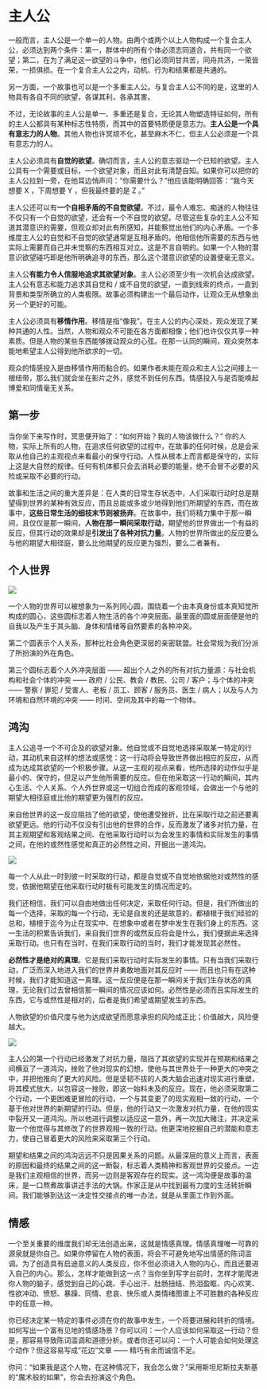 
# 主人公

一般而言，主人公是一个单一的人物。由两个或两个以上人物构成一个复合主人公，必须达到两个条件：第一，群体中的所有个体必须志同道合，共有同一个欲望；第二，在为了满足这一欲望的斗争中，他们必须同甘共苦，同舟共济，一荣皆荣，一损俱损。在一个复合主人公之内，动机、行为和结果都是共通的。

另一方面，一个故事也可以是一个多重主人公。与复合主人公不同的是，这里的人物具有各自不同的欲望，各谋其利，各承其害。

不过，无论故事的主人公是单一、多重还是复合，无论其人物塑造特征如何，所有的主人公都具有某种标志性特质，而其中的首要特质便是意志力。**主人公是一个具有意志力的人物**。其他人物也许冥顽不化，甚至麻木不仁，但主人公必须是一个具有意志力的人。

主人公必须具有**自觉的欲望**。确切而言，主人公的意志驱动一个已知的欲望。主人公具有一个需要或目标，一个欲望对象，而且对此有清楚自知。如果你可以把你的主人公拉到一旁，在他耳边悄声问：“你需要什么？”他应该能明确回答：“我今天想要 X ，下周想要 Y ，但我最终要的是 Z 。”

主人公还可以有**一个自相矛盾的不自觉欲望**。不过，最令人难忘、痴迷的人物往往不仅只有一个自觉的欲望，还会有一个不自觉的欲望。尽管这些复杂的主人公不知道其潜意识的需要，但观众却对此有所感知，并能察觉出他们的内心矛盾。一个多维度主人公的自觉和不自觉的欲望通常是互相矛盾的。他相信他所需要的东西与他实际上需要而自己并未觉察的东西相互对立。这是不言自明的。如果一个人物的潜意识欲望碰巧即是他所明确追寻的东西，那么这个潜意识欲望的设置便毫无意义。

主人公**有能力令人信服地追求其欲望对象**。主人公必须至少有一次机会达成欲望。主人公有意志和能力追求其自觉和 / 或不自觉的欲望，一直到线索的终点，一直到背景和类型所确立的人类极限。故事必须构建出一个最后动作，让观众无从想象出另一个更好的可能。

主人公必须具有**移情作用**。移情是指“像我”。在主人公的内心深处，观众发现了某种共通的人性。当然，人物和观众不可能在各方面都相像；他们也许仅仅共享一种素质。但是人物的某些东西能够拨动观众的心弦。在那一认同的瞬间，观众突然本能地希望主人公得到他所欲求的一切。

观众的情感投入是由移情作用而黏合的。如果作者未能在观众和主人公之间接上一根纽带，那么我们就会坐在影片之外，感觉不到任何东西。情感投入与是否能唤起博爱和同情毫无关系。

## 第一步

当你坐下来写作时，冥思便开始了：“如何开始？我的人物该做什么？”
你的人物，实际上所有的人物，在追求任何欲望的过程中，在故事的任何时候，总是会采取从他自己的主观视点来看最小的保守行动。人性从根本上而言都是保守的，实际上这是大自然的规律。任何有机体都只会去消耗必要的能量，绝不会冒不必要的风险或采取不必要的行动。

故事和生活之间的重大差异是：在人类的日常生存状态中，人们采取行动时总是期望得到世界的某种有效反应，而且总能或多或少地得到他们所期望的东西，而在故事中，**这些日常生活的细枝末节则被扬弃**。在故事中，我们将精力集中于那一瞬间，且仅仅是那一瞬间，**人物在那一瞬间采取行动**，期望他的世界做出一个有益的反应，但其行动的效果却是**引发出了各种对抗力量**。人物的世界所做出的反应要么与他的期望大相径庭，要么比他期望的反应更为强烈，要么二者兼有。

## 个人世界

![](/assets/images/2022-03-19-10-16-06.png)

一个人物的世界可以被想象为一系列同心圆，围绕着一个由本真身份或本真知觉所构成的圆心，这些圆标志着人物生活的各个冲突层面。最里面的圆或层面便是他的自我以及产生于其头脑、身体和情绪等自然要素的各种冲突。

第二个圆表示个人关系，那种比社会角色更深层的亲密联盟。社会常规为我们分派了所扮演的外在角色。

第三个圆标志着个人外冲突层面 —— 超出个人之外的所有对抗力量源：与社会机构和社会个体的冲突 —— 政府 / 公民、教会 / 教民、公司 / 客户；与个体的冲突 —— 警察 / 罪犯 / 受害人、老板 / 员工、顾客 / 服务员、医生 / 病人；以及与人为环境和自然环境的冲突 —— 时间、空间及其中的每一个物体。

## 鸿沟

主人公追寻一个不可企及的欲望对象。他自觉或不自觉地选择采取某一特定的行动，其动机来自这样的想法或感觉：这一行动将会导致世界做出相应的反应，从而成为达成其欲望的一个积极步骤。从这一主观的视点来看，他所选择的动作似乎是最小的、保守的，但足以产生他所需要的反应。但在他采取这一行动的瞬间，其内心生活、个人关系、个人外世界或这一切组合而成的客观领域，会做出一个与他的期望大相径庭或比他的期望更为强烈的反应。

来自他世界的这一反应阻挡了他的欲望，使他遭受挫折，比在采取行动之前还要离欲望更远。他的行动不仅没有引出他的世界的合作，反而激发了诸多对抗力量，在其主观期望和客观结果之间、在他采取行动时以为会发生的事情和实际发生的事情之间，在他的或然性感觉和真正的必然性之间，开掘出一道鸿沟。

![](/assets/images/2022-03-19-10-19-28.png)

每一个人从此一时到彼一时采取的行动，都是自觉或不自觉地依据他对或然性的感觉，依据他期望在他采取行动时极有可能发生的情况而定的。

我们还相信，我们可以自由地做出任何决定，采取任何行动。但是，我们所做出的每一个选择，采取的每一个行动，无论是自发的还是故意的，都植根于我们经验的总和，植根于迄今为止在现实中、在想象中或者在梦中发生在我们身上的东西。这一生活的积累告诉我们，来自我们世界的或然反应将会是什么，我们便据此来选择采取行动。也只有在当时，在我们采取行动的当时，我们才能发现其必然性。

**必然性才是绝对的真理**。它是我们采取行动时实际发生的事情。只有当我们采取行动，广泛而深入地进入我们的世界并勇敢地面对其反应时 —— 而且也只有在这种时候，我们才能知道这一真理。这一反应便是在那一瞬间关于我们生存状态的真理，无论我们过去曾相信那一瞬间的情况应该如何。必然性是必须而且实际发生的东西，它与或然性是相对的，后者是我们希望或期望发生的东西。

人物欲望的价值尺度与他为达成欲望而愿意承担的风险成正比；价值越大，风险便越大。

![](/assets/images/2022-03-19-10-21-40.png)

主人公的第一个行动已经激发了对抗力量，阻挡了其欲望的实现并在预期和结果之间横亘了一道鸿沟，挫败了他对现实的幻想，使他与其世界处于一种更大的冲突之中，并把他推向了更大的风险。但是坚韧不拔的人类大脑会迅速对现实进行重塑，将其模式放大，以包容这一挫败，即这一始料未及的反应。现在，他必须采取第二个行动，一个更困难更冒险的行动，一个与其变更了的现实观相一致的行动，一个基于他对世界的新期望的行动。但是，他的行动又一次激发对抗力量，在他的现实中裂开又一道鸿沟。所以他进行调整以适应这一意外，再一次加大赌注，并决定采取一个他觉得与其修改了的世界观相一致的行动。他更深地挖掘自己的潜能和意志力，使自己冒着更大的风险来采取第三个行动。

期望和结果之间的鸿沟远远不只是因果关系的问题。从最深层的意义上而言，表面的原因和最终的结果之间的这一断裂，标志着人类精神和客观世界的交接点。一边是我们主观相信的世界，而另一边则是客观存在的现实。这一鸿沟便是故事的温床，是一口熬煮故事讲述手法的大锅。作家正是从中找到最有力度的生活转折瞬间。我们能够到达这一决定性交接点的唯一办法，就是从里面工作到外面。

## 情感

一个至关重要的维度我们却无法创造出来，这就是情感真理。情感真理唯一可靠的源泉就是你自己。如果你停留在人物的表面，将会不可避免地写出情感的陈词滥调。为了创造具有启迪意义的人类反应，你不但必须进入人物的内心，而且还要进入自己的内心。那么，怎样才能做到这一点？当你坐到写字台前时，怎样才能爬进你人物的脑子，感觉到自己的心跳、手心出汗、肚肠扭结、热泪盈眶、内心欢笑、性欲冲动、愤怒、暴躁、同情、悲哀、快乐或人类情绪图谱上不可胜数的各种反应中的任意一种。

你已经决定某一特定的事件必须在你的故事中发生，一个将要进展和转折的情境。如何写出一个富有见地的情感场景？你可以问：一个人应该如何采取这一行动？但是，那容易导致陈词滥调和道德分析。或者你还可以问：一个人可能会如何处理这个动作？但这容易写成“花边”文章 —— 精巧有余而诚信不足。

你问：“如果我是这个人物，在这种情况下，我会怎么做？”采用斯坦尼斯拉夫斯基的“魔术般的如果”，你会去扮演这个角色。
